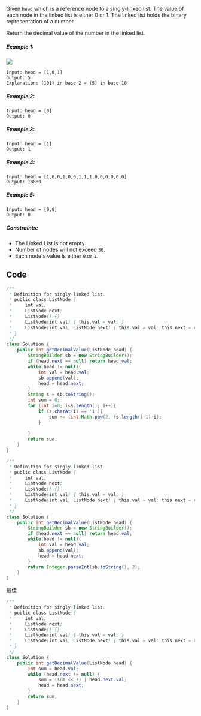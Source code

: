 Given `head` which is a reference node to a singly-linked list. The value of each node in the linked list is either 0 or 1. The linked list holds the binary representation of a number.

Return the decimal value of the number in the linked list.

##### Example 1:
![](https://assets.leetcode.com/uploads/2019/12/05/graph-1.png)
```
Input: head = [1,0,1]
Output: 5
Explanation: (101) in base 2 = (5) in base 10
```
##### Example 2:
```
Input: head = [0]
Output: 0
```
##### Example 3:
```
Input: head = [1]
Output: 1
```
##### Example 4:
```
Input: head = [1,0,0,1,0,0,1,1,1,0,0,0,0,0,0]
Output: 18880
```
##### Example 5:
```
Input: head = [0,0]
Output: 0
```

##### Constraints:

- The Linked List is not empty.
- Number of nodes will not exceed `30`.
- Each node's value is either `0` or `1`.

## Code
```java
/**
 * Definition for singly-linked list.
 * public class ListNode {
 *     int val;
 *     ListNode next;
 *     ListNode() {}
 *     ListNode(int val) { this.val = val; }
 *     ListNode(int val, ListNode next) { this.val = val; this.next = next; }
 * }
 */
class Solution {
    public int getDecimalValue(ListNode head) {
        StringBuilder sb = new StringBuilder();
        if (head.next == null) return head.val;
        while(head != null){
            int val = head.val;
            sb.append(val);
            head = head.next;
        }
        String s = sb.toString();
        int sum = 0;
        for (int i=0; i<s.length(); i++){
            if (s.charAt(i) == '1'){
                sum += (int)Math.pow(2, (s.length()-1)-i);
            }
            
        }
        return sum;
    }
}
```


```java
/**
 * Definition for singly-linked list.
 * public class ListNode {
 *     int val;
 *     ListNode next;
 *     ListNode() {}
 *     ListNode(int val) { this.val = val; }
 *     ListNode(int val, ListNode next) { this.val = val; this.next = next; }
 * }
 */
class Solution {
    public int getDecimalValue(ListNode head) {
        StringBuilder sb = new StringBuilder();
        if (head.next == null) return head.val;
        while(head != null){
            int val = head.val;
            sb.append(val);
            head = head.next;
        }
        return Integer.parseInt(sb.toString(), 2);
    }
}
```

最佳
```java
/**
 * Definition for singly-linked list.
 * public class ListNode {
 *     int val;
 *     ListNode next;
 *     ListNode() {}
 *     ListNode(int val) { this.val = val; }
 *     ListNode(int val, ListNode next) { this.val = val; this.next = next; }
 * }
 */
class Solution {
    public int getDecimalValue(ListNode head) {
        int sum = head.val;
        while (head.next != null) {
            sum = (sum << 1) | head.next.val;
            head = head.next;    
        }
        return sum;
    }
}
```
